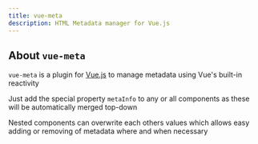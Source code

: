 ```yaml
---
title: vue-meta
description: HTML Metadata manager for Vue.js
---
```


## About `vue-meta`

`vue-meta` is a plugin for [Vue.js](https://vuejs.org/v2/guide/#What-is-Vue-js) to manage metadata using Vue's built-in reactivity

Just add the special property `metaInfo` to any or all components as these will be automatically merged top-down

Nested components can overwrite each others values which allows easy adding or removing of metadata where and when necessary
